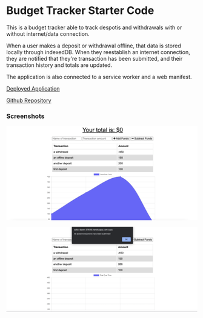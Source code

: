 # Budget Tracker Starter Code

This is a budget tracker able to track despotis and withdrawals with or without internet/data connection. 

When a user makes a deposit or withdrawal offline, that data is stored locally through indexedDB. When they reestablish an internet connection, they are notified that they're transaction has been submitted, and their transaction history and totals are updated.

The application is also connected to a service worker and a web manifest. 

[Deployed Application](https://salty-dawn-37839.herokuapp.com/)


[Github Repository](https://github.com/lrk83/symmetrical-bassoon)

### Screenshots

![Deployed Application](https://github.com/lrk83/symmetrical-bassoon/blob/main/screenshots/Screen%20Shot%202021-09-16%20at%202.15.56%20PM.png)

![Deployed Application](https://github.com/lrk83/symmetrical-bassoon/blob/main/screenshots/Screen%20Shot%202021-09-16%20at%202.17.23%20PM.png)
